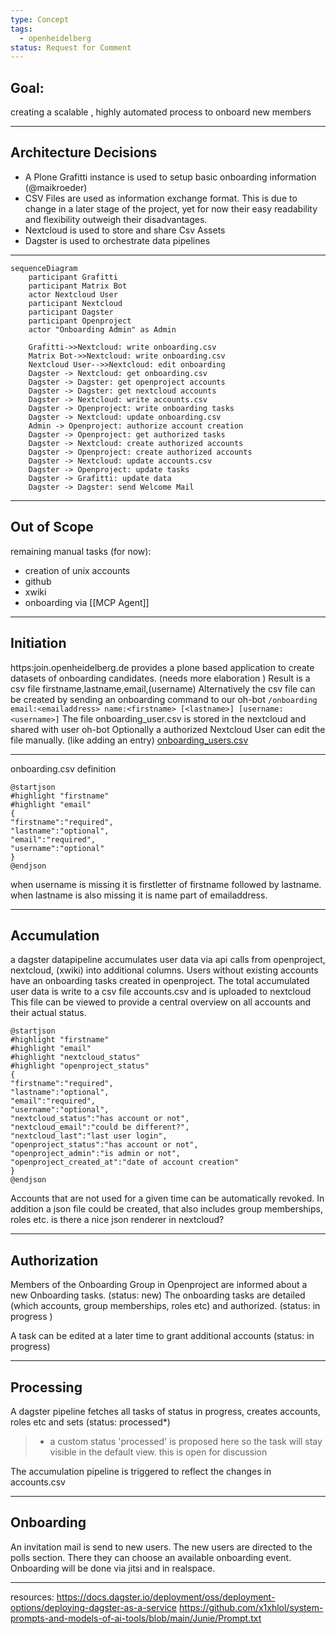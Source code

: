```yaml
---
type: Concept
tags:
  - openheidelberg
status: Request for Comment
---
```

## Goal:
creating a scalable , highly automated process to onboard new members

---
## Architecture Decisions
- A Plone Grafitti instance is used to setup basic onboarding information (@maikroeder)
- CSV Files are used as information exchange format.  This is due to change in a later stage of the project, yet for now their easy readability and flexibility outweigh their disadvantages.
- Nextcloud is used to store and share Csv Assets
- Dagster is used to orchestrate data pipelines
---
```mermaid
sequenceDiagram
    participant Grafitti
    participant Matrix Bot
    actor Nextcloud User
    participant Nextcloud
    participant Dagster
    participant Openproject
    actor "Onboarding Admin" as Admin

    Grafitti->>Nextcloud: write onboarding.csv
    Matrix Bot->>Nextcloud: write onboarding.csv
    Nextcloud User-->>Nextcloud: edit onboarding
    Dagster -> Nextcloud: get onboarding.csv
    Dagster -> Dagster: get openproject accounts
    Dagster -> Dagster: get nextcloud accounts
    Dagster -> Nextcloud: write accounts.csv
    Dagster -> Openproject: write onboarding tasks
    Dagster -> Nextcloud: update onboarding.csv
    Admin -> Openproject: authorize account creation
    Dagster -> Openproject: get authorized tasks
    Dagster -> Nextcloud: create authorized accounts 
    Dagster -> Openproject: create authorized accounts
    Dagster -> Nextcloud: update accounts.csv
    Dagster -> Openproject: update tasks
    Dagster -> Grafitti: update data
    Dagster -> Dagster: send Welcome Mail
```

---
## Out of Scope 
remaining manual tasks (for now):
- creation of unix accounts
- github 
- xwiki
- onboarding via  [[MCP Agent]]

---
## Initiation
https:join.openheidelberg.de provides a plone based application to create datasets of onboarding candidates. (needs more elaboration )
Result is a csv file  firstname,lastname,email,(username)
Alternatively the csv file can be created by sending an onboarding command to our oh-bot
`/onboarding email:<emailaddress> name:<firstname> [<lastname>] [username: <username>]`
The file onboarding_user.csv is stored in the nextcloud and shared with user oh-bot
Optionally a authorized Nextcloud User can edit the file manually. (like adding an entry)
[onboarding_users.csv](https://nx.openheidelberg.de/s/MDAYrcZtHAn8qHm)

---
onboarding.csv definition

```plantuml
@startjson
#highlight "firstname"
#highlight "email"
{    
"firstname":"required",
"lastname":"optional",
"email":"required",
"username":"optional"
} 
@endjson
```

when username is missing it is firstletter of firstname followed by lastname.
when lastname is also missing it is name part of emailaddress.

---
## Accumulation
a dagster datapipeline accumulates user data via api calls from openproject, nextcloud, (xwiki) into additional columns.
Users without existing accounts have an onboarding tasks created in openproject.
The total accumulated user data is write to a csv file accounts.csv and is uploaded to nextcloud 
This file can be viewed to provide a central overview on all accounts and their actual status.
```plantuml
@startjson
#highlight "firstname"
#highlight "email"
#highlight "nextcloud_status"
#highlight "openproject_status"
{    
"firstname":"required",
"lastname":"optional",
"email":"required",
"username":"optional",
"nextcloud_status":"has account or not",
"nextcloud_email":"could be different?",
"nextcloud_last":"last user login",
"openproject_status":"has account or not",
"openproject_admin":"is admin or not",
"openproject_created_at":"date of account creation"
} 
@endjson
```
Accounts that are not used for a given time can be automatically revoked.
In addition a json file could be created, that also includes group memberships, roles etc.
is there a nice json renderer in nextcloud?

---
## Authorization  
Members of the Onboarding Group in Openproject are informed about a new Onboarding tasks.
(status: new)
The onboarding tasks are detailed (which accounts, group memberships, roles etc) and authorized.
(status: in progress )

A task can be edited at a later time to grant additional accounts
(status: in progress)

---
## Processing 

A dagster pipeline fetches all tasks of status in progress, creates accounts, roles etc and sets (status: processed*)
> * a custom status 'processed' is proposed here so the task will stay visible in the default view.
> this is open for discussion 

The accumulation pipeline is triggered to reflect the changes in accounts.csv

---
## Onboarding 
An invitation mail is send to new users.
The new users are directed to the polls section. 
There they can choose an available onboarding event.
Onboarding will be done via jitsi and in realspace.

---
resources:
https://docs.dagster.io/deployment/oss/deployment-options/deploying-dagster-as-a-service
https://github.com/x1xhlol/system-prompts-and-models-of-ai-tools/blob/main/Junie/Prompt.txt